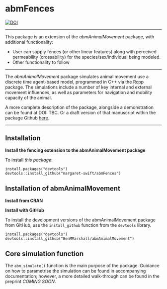 # abmFences

[![DOI](https://zenodo.org/badge/DOI/10.5281/zenodo.6951937.svg)](https://doi.org/10.5281/zenodo.6951937)

--------------------------------------------------------------------------------

This package is an extension of the *abmAnimalMovement* package, with additional functionality:
- User can supply fences (or other linear features) along with perceived permeability (crossability) for the species/sex/individual being modeled.
- Other functionality to follow

--------------------------------------------------------------------------------

The *abmAnimalMovement* package simulates animal movement use a discrete time agent-based model, programmed in C++ via the Rcpp package. The simulations include a number of key internal and external movement influences, as well as parameters for navigation and mobility capacity of the animal.

A more complete description of the package, alongside a demonstration can be found at DOI: TBC. Or a draft version of that manuscript within the package Github [here](https://github.com/BenMMarshall/abmAnimalMovement/blob/main/notebook/manuscript/Agent-based_model_walkthrough.pdf).

--------------------------------------------------------------------------------

## Installation

**Install the fencing extension to the abmAnimalMovement package**

To install *this package*:

```
install.packages("devtools")
devtools::install_github("margaret-swift/abmFences")
```



## Installation of abmAnimalMovement

**Install from CRAN**

<!-- 
To install [abmAnimalMovement](https://CRAN.R-project.org/package=abmAnimalMovement) from CRAN:

```
install.packages("abmAnimalMovement")

```
-->


**Install with GitHub**

To install the development versions of the abmAnimalMovement package from GitHub, use the `install_github` function from the `devtools` library.

```
install.packages("devtools")
devtools::install_github("BenMMarshall/abmAnimalMovement")
```



## Core simulation function

The `abm_simulate()` function is the main purpose of the package. Guidance on how to parametrise the simulation can be found in accompanying documentation; however, a more detailed walk-through can be found in the preprint *COMING SOON*. <!-- add link here when ready -->
